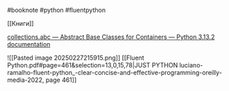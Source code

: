 #booknote #python #fluentpython 

[[Книги]]

[collections.abc — Abstract Base Classes for Containers — Python 3.13.2 documentation](https://docs.python.org/3/library/collections.abc.html#collections-abstract-base-classes)

![[Pasted image 20250227215915.png]]
[[Fluent Python.pdf#page=461&selection=13,0,15,78|JUST PYTHON luciano-ramalho-fluent-python_-clear-concise-and-effective-programming-oreilly-media-2022, page 461]]